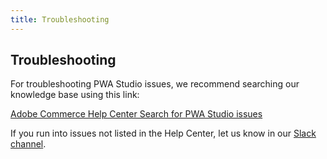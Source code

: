 ```yaml
---
title: Troubleshooting
---
```


## Troubleshooting

For troubleshooting PWA Studio issues, we recommend searching our knowledge base using this link:

[Adobe Commerce Help Center Search for PWA Studio issues](https://support.magento.com/hc/en-us/search?query=pwa%20studio)

If you run into issues not listed in the Help Center, let us know in our [Slack channel].

[Slack channel]: https://magentocommeng.slack.com/messages/C71HNKYS2/team/UAFV915FB/
